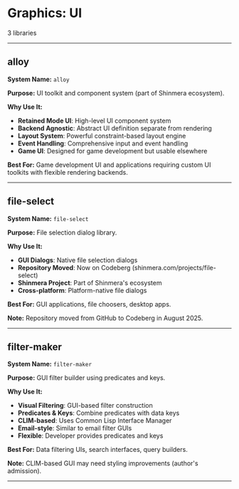 # Graphics: UI

3 libraries

---

## alloy

**System Name:** `alloy`

**Purpose:** UI toolkit and component system (part of Shinmera ecosystem).

**Why Use It:**
- **Retained Mode UI**: High-level UI component system
- **Backend Agnostic**: Abstract UI definition separate from rendering
- **Layout System**: Powerful constraint-based layout engine
- **Event Handling**: Comprehensive input and event handling
- **Game UI**: Designed for game development but usable elsewhere

**Best For:** Game development UI and applications requiring custom UI toolkits with flexible rendering backends.

---


## file-select

**System Name:** `file-select`

**Purpose:** File selection dialog library.

**Why Use It:**
- **GUI Dialogs**: Native file selection dialogs
- **Repository Moved**: Now on Codeberg (shinmera.com/projects/file-select)
- **Shinmera Project**: Part of Shinmera's ecosystem
- **Cross-platform**: Platform-native file dialogs

**Best For:** GUI applications, file choosers, desktop apps.

**Note:** Repository moved from GitHub to Codeberg in August 2025.

---


## filter-maker

**System Name:** `filter-maker`

**Purpose:** GUI filter builder using predicates and keys.

**Why Use It:**
- **Visual Filtering**: GUI-based filter construction
- **Predicates & Keys**: Combine predicates with data keys
- **CLIM-based**: Uses Common Lisp Interface Manager
- **Email-style**: Similar to email filter GUIs
- **Flexible**: Developer provides predicates and keys

**Best For:** Data filtering UIs, search interfaces, query builders.

**Note:** CLIM-based GUI may need styling improvements (author's admission).

---


